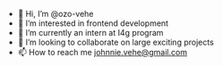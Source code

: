 - 👋 Hi, I’m @ozo-vehe
- 👀 I’m interested in frontend development
- 🌱 I’m currently an intern at I4g program
- 💞️ I’m looking to collaborate on large exciting projects
- 📫 How to reach me johnnie.vehe@gmail.com

<!---
ozo-vehe/ozo-vehe is a ✨ special ✨ repository because its `README.md` (this file) appears on your GitHub profile.
You can click the Preview link to take a look at your changes.
--->
